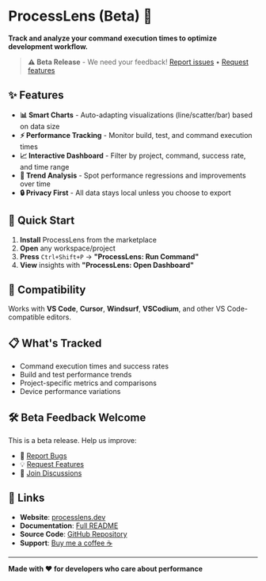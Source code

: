 # ProcessLens (Beta) 🚧

**Track and analyze your command execution times to optimize development workflow.**

> **⚠️ Beta Release** - We need your feedback! [Report issues](https://github.com/ProcessLens/processlens-vscode/issues) • [Request features](https://github.com/ProcessLens/processlens-vscode/discussions)

## ✨ Features

- **📊 Smart Charts** - Auto-adapting visualizations (line/scatter/bar) based on data size
- **⚡ Performance Tracking** - Monitor build, test, and command execution times
- **📈 Interactive Dashboard** - Filter by project, command, success rate, and time range
- **🎯 Trend Analysis** - Spot performance regressions and improvements over time
- **🔒 Privacy First** - All data stays local unless you choose to export

## 🚀 Quick Start

1. **Install** ProcessLens from the marketplace
2. **Open** any workspace/project
3. **Press** `Ctrl+Shift+P` → **"ProcessLens: Run Command"**
4. **View** insights with **"ProcessLens: Open Dashboard"**

## 🔌 Compatibility

Works with **VS Code**, **Cursor**, **Windsurf**, **VSCodium**, and other VS Code-compatible editors.

## 📋 What's Tracked

- Command execution times and success rates
- Build and test performance trends
- Project-specific metrics and comparisons
- Device performance variations

## 🛠️ Beta Feedback Welcome

This is a beta release. Help us improve:

- 🐛 [Report Bugs](https://github.com/ProcessLens/processlens-vscode/issues/new?labels=bug)
- 💡 [Request Features](https://github.com/ProcessLens/processlens-vscode/issues/new?labels=enhancement)
- 💬 [Join Discussions](https://github.com/ProcessLens/processlens-vscode/discussions)

## 🔗 Links

- **Website**: [processlens.dev](https://processlens.dev)
- **Documentation**: [Full README](https://github.com/ProcessLens/processlens-vscode#readme)
- **Source Code**: [GitHub Repository](https://github.com/ProcessLens/processlens-vscode)
- **Support**: [Buy me a coffee ☕](https://buymeacoffee.com/processlens)

---

**Made with ❤️ for developers who care about performance**
